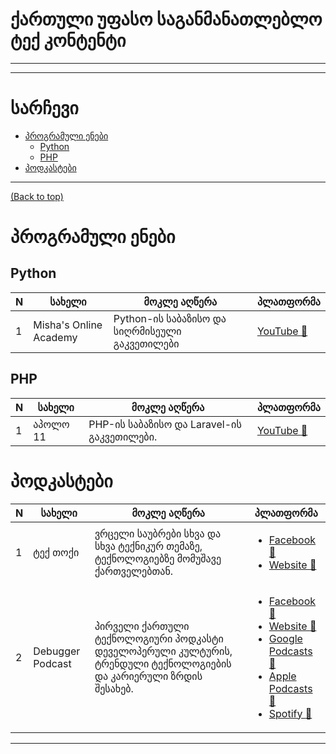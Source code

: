 # ქართული უფასო საგანმანათლებლო ტექ კონტენტი
---


***

# სარჩევი
- [პროგრამული ენები](#პროგრამული-ენები)
    - [Python](#python)
    - [PHP](#php)
- [პოდკასტები](#პოდკასტები)

***

[(Back to top)](#table-of-contents)


# პროგრამული ენები

## Python

N | სახელი | მოკლე აღწერა | პლათფორმა
--- | --- | --- | ---
1 | Misha's Online Academy | Python-ის საბაზისო და სიღრმისეული გაკვეთილები | [YouTube :link:](https://www.youtube.com/@MishaKantaria)


## PHP

N | სახელი | მოკლე აღწერა | პლათფორმა
--- | --- | --- | ---
1 | აპოლო 11 | PHP-ის საბაზისო და Laravel-ის გაკვეთილები. | [YouTube :link:](https://www.youtube.com/@user-cn4rr4hd1d)


# პოდკასტები
N | სახელი | მოკლე აღწერა | პლათფორმა
--- | --- | --- | ---
1 | ტექ თოქი | ვრცელი საუბრები სხვა და სხვა ტექნიკურ თემაზე, ტექნოლოგიებზე მომუშავე ქართველებთან. | <ul><li>[Facebook :link: ](https://www.facebook.com/TechTalkGeorgia)</li><li>[Website :link: ](https://techtalk.ge/?fbclid=IwAR2gxKrR2hUB6L5qDeqzgJXW4bMCissBAZYUgNetvDi_lo3QCfzIgZrKxbU)</li></ul>
2 | Debugger Podcast | პირველი ქართული ტექნოლოგიური პოდკასტი დეველოპერული კულტურის, ტრენდული ტექნოლოგიების და კარიერული ზრდის შესახებ. | <ul><li>[Facebook :link: ](https://www.facebook.com/debuggerpodcast)</li><li>[Website :link: ](https://debuggerpodcast.buzzsprout.com/)</li><li>[Google Podcasts :link: ](https://podcasts.google.com/feed/aHR0cHM6Ly9mZWVkcy5idXp6c3Byb3V0LmNvbS84NzUyMTIucnNz)</li><li>[Apple Podcasts :link: ](https://podcasts.apple.com/us/podcast/debugger-podcast/id1447502263?uo=4)</li><li>[Spotify :link: ](https://open.spotify.com/show/6w7FbfDjR4aYJHLXWqyD6X)</li></ul>

---